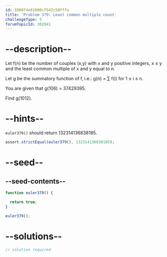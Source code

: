 ```yaml
---
id: 5900f4e81000cf542c50fffa
title: 'Problem 379: Least common multiple count'
challengeType: 5
forumTopicId: 302041
---
```


# --description--

Let f(n) be the number of couples (x,y) with x and y positive integers, x ≤ y and the least common multiple of x and y equal to n.

Let g be the summatory function of f, i.e.: g(n) = ∑ f(i) for 1 ≤ i ≤ n.

You are given that g(106) = 37429395.

Find g(1012).

# --hints--

`euler379()` should return 132314136838185.

```js
assert.strictEqual(euler379(), 132314136838185);
```

# --seed--

## --seed-contents--

```js
function euler379() {

  return true;
}

euler379();
```

# --solutions--

```js
// solution required
```
